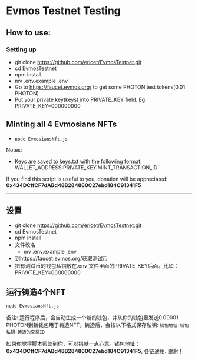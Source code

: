 # Evmos Testnet Testing
## How to use:

### Setting up
* git clone https://github.com/ericet/EvmosTestnet.git
* cd EvmosTestnet
* npm install
* mv .env.example .env
* Go to https://faucet.evmos.org/ to get some PHOTON test tokens(0.01 PHOTON)
* Put your private key(keys) into PRIVATE_KEY field. Eg: PRIVATE_KEY=000000000

## Minting all 4 Evmosians NFTs
* `node EvmosiansNft.js`

Notes: 
* Keys are saved to keys.txt with the following format: WALLET_ADDRESS:PRIVATE_KEY:MINT_TRANSACTION_ID

If you find this script is useful to you, donation will be appreciated: **0x434DCffCF7dABd48B284860C27ebd184C91341F5**

---
## 设置
* git clone https://github.com/ericet/EvmosTestnet.git
* cd EvmosTestnet
* npm install
* 文件改名
  * mv .env.example .env
* 到https://faucet.evmos.org/获取测试币
* 把有测试币的钱包私钥放在.env 文件里面的PRIVATE_KEY后面。比如：PRIVATE_KEY=000000000

## 运行铸造4个NFT
`node EvmosiansNft.js`

备注: 运行程序后，会自动生成一个新的钱包，并从你的钱包里发送0.00001 PHOTON到新钱包用于铸造NFT。铸造后，会按以下格式保存私钥: 
`钱包地址:钱包私钥:铸造的交易ID`

如果你觉得脚本帮助到你，可以捐献一点心意。钱包地址：**0x434DCffCF7dABd48B284860C27ebd184C91341F5**, 各链通用. 谢谢！
